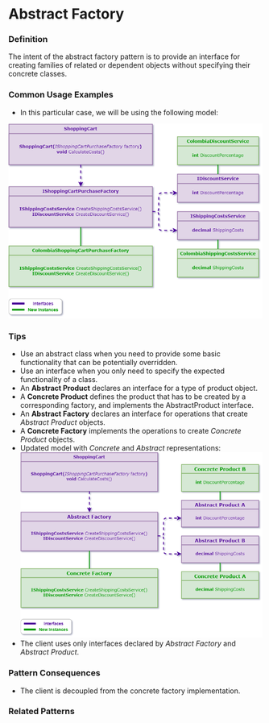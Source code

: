 # Abstract Factory
### Definition
The intent of the abstract factory pattern is to provide an interface for creating
families of related or dependent objects without specifying their concrete classes.
### Common Usage Examples
- In this particular case, we will be using the following model:

![image](./assets/DiscountServiceAbstractFactory.png)


### Tips
- Use an abstract class when you need to provide some basic functionality that can
be potentially overridden.
- Use an interface when you only need to specify the expected functionality of a
class.
- An **Abstract Product** declares an interface for a type of product object.
- A **Concrete Product** defines the product that has to be created by a corresponding
factory, and implements the AbstractProduct interface.
- An **Abstract Factory** declares an interface for operations that create *Abstract Product*
objects.
- A **Concrete Factory** implements the operations to create *Concrete Product* objects.
- Updated model with *Concrete* and *Abstract* representations:
  ![image](./assets/DiscountServiceAbstractFactory2.png)
- The client uses only interfaces declared by *Abstract Factory* and *Abstract Product*.
### Pattern Consequences
- The client is decoupled from the concrete factory implementation.
### Related Patterns